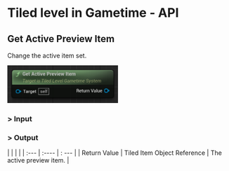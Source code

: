 # Tiled level in Gametime - API
## Get Active Preview Item

Change the active item set.

<img src="https://raw.githubusercontent.com/even311379/TiledLevel/main/_media/GametimeAPI/GetActivePreviewItem.png" alt="drawing" width="50%"/>

### > Input

### > Output

|               |         |       |
| :---          | :----   | : --- |
| Return Value  | Tiled Item Object Reference |  The active preview item. |
